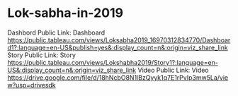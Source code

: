# Lok-sabha-in-2019
Dashbord Public Link: Dashboard https://public.tableau.com/views/Loksabha2019_16970312834770/Dashboard1?:language=en-US&publish=yes&:display_count=n&:origin=viz_share_link
Story Public Link: Story https://public.tableau.com/views/Lokshabha2019/Story1?:language=en-US&:display_count=n&:origin=viz_share_link
Video Public Link: Video https://drive.google.com/file/d/18hNcbO8N1lBzQyyk1q7E1rPvIp3mw5La/view?usp=drivesdk
